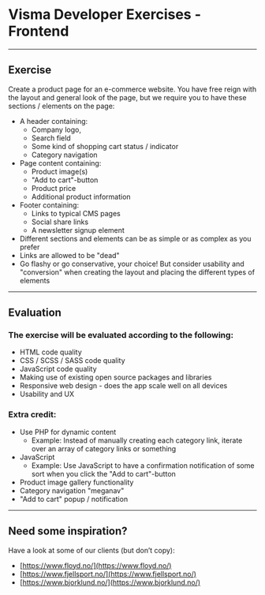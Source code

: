 # Visma Developer Exercises - Frontend

---

## Exercise

Create a product page for an e-commerce website. You have free reign with the layout and general look of the page, but we require you to have these sections / elements on the page:

* A header containing:
    * Company logo,
    * Search field
    * Some kind of shopping cart status / indicator
    * Category navigation
* Page content containing:
    * Product image(s)
    * "Add to cart"-button
    * Product price
    * Additional product information
* Footer containing:
    * Links to typical CMS pages
    * Social share links
    * A newsletter signup element
* Different sections and elements can be as simple or as complex as you prefer
* Links are allowed to be "dead"
* Go flashy or go conservative, your choice! But consider usability and "conversion" when creating the layout and placing the different types of elements

---

## Evaluation

### The exercise will be evaluated according to the following:

* HTML code quality
* CSS / SCSS / SASS code quality
* JavaScript code quality
* Making use of existing open source packages and libraries
* Responsive web design - does the app scale well on all devices
* Usability and UX

### Extra credit:

* Use PHP for dynamic content
    * Example: Instead of manually creating each category link, iterate over an array of category links or something
* JavaScript
    * Example: Use JavaScript to have a confirmation notification of some sort when you click the "Add to cart"-button
* Product image gallery functionality
* Category navigation "meganav"
* "Add to cart" popup / notification

---

## Need some inspiration?

Have a look at some of our clients (but don’t copy):

* [https://www.floyd.no/](https://www.floyd.no/)
* [https://www.fjellsport.no/](https://www.fjellsport.no/)
* [https://www.bjorklund.no/](https://www.bjorklund.no/)
